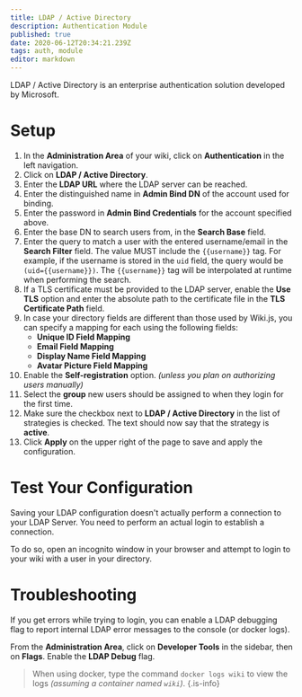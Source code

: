 ```yaml
---
title: LDAP / Active Directory
description: Authentication Module
published: true
date: 2020-06-12T20:34:21.239Z
tags: auth, module
editor: markdown
---
```


LDAP / Active Directory is an enterprise authentication solution developed by Microsoft.

# Setup

1. In the **Administration Area** of your wiki, click on **Authentication** in the left navigation.
1. Click on **LDAP / Active Directory**.
1. Enter the **LDAP URL** where the LDAP server can be reached.
1. Enter the distinguished name in **Admin Bind DN** of the account used for binding.
1. Enter the password in **Admin Bind Credentials** for the account specified above.
1. Enter the base DN to search users from, in the **Search Base** field.
1. Enter the query to match a user with the entered username/email in the **Search Filter** field. The value MUST include the `{{username}}` tag. For example, if the username is stored in the `uid` field, the query would be `(uid={{username}})`. The `{{username}}` tag will be interpolated at runtime when performing the search.
1. If a TLS certificate must be provided to the LDAP server, enable the **Use TLS** option and enter the absolute path to the certificate file in the **TLS Certificate Path** field.
1. In case your directory fields are different than those used by Wiki.js, you can specify a mapping for each using the following fields:
	- **Unique ID Field Mapping**
  	- **Email Field Mapping**
  	- **Display Name Field Mapping**
  	- **Avatar Picture Field Mapping**
1. Enable the **Self-registration** option. *(unless you plan on authorizing users manually)*
1. Select the **group** new users should be assigned to when they login for the first time.
1. Make sure the checkbox next to **LDAP / Active Directory** in the list of strategies is checked. The text should now say that the strategy is **active**.
1. Click **Apply** on the upper right of the page to save and apply the configuration.

# Test Your Configuration

Saving your LDAP configuration doesn't actually perform a connection to your LDAP Server. You need to perform an actual login to establish a connection.

To do so, open an incognito window in your browser and attempt to login to your wiki with a user in your directory.

# Troubleshooting

If you get errors while trying to login, you can enable a LDAP debugging flag to report internal LDAP error messages to the console (or docker logs).

From the **Administration Area**, click on **Developer Tools** in the sidebar, then on **Flags**. Enable the **LDAP Debug** flag.

> When using docker, type the command `docker logs wiki` to view the logs *(assuming a container named `wiki`)*. 
{.is-info}

